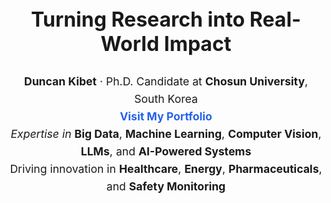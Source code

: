 <!-- Research Summary Section -->
<h2 align="center" style="font-size: 2rem; font-weight: bold; margin-top: 40px;">
  Turning Research into Real-World Impact
</h2>

<p align="center" style="font-size: 1.1rem; line-height: 1.6;">
  <strong>Duncan Kibet</strong> · Ph.D. Candidate at <strong>Chosun University</strong>, South Korea  
  <br>
  <a href="https://dk-profiles.web.app" target="_blank" style="font-weight: bold; color: #2563eb; text-decoration: none;">
    Visit My Portfolio
  </a>
  <br>
  <em>Expertise in</em> <strong>Big Data</strong>, <strong>Machine Learning</strong>, <strong>Computer Vision</strong>, <strong>LLMs</strong>, and <strong>AI-Powered Systems</strong>  
  <br>
  Driving innovation in <strong>Healthcare</strong>, <strong>Energy</strong>, <strong>Pharmaceuticals</strong>, and <strong>Safety Monitoring</strong>
</p>

